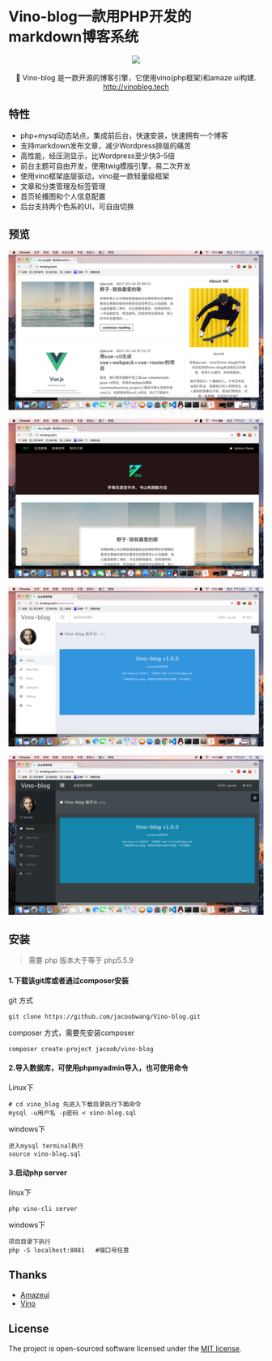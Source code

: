 # Vino-blog一款用PHP开发的markdown博客系统



<p align="center"><a href="http://vino-blog.tech"><img src="https://jacoobwang.github.io/vino/logo.png"></a></p>

<p align="center">🎈 Vino-blog  是一款开源的博客引擎，它使用vino(php框架)和amaze ui构建. <a href="http://vinoblog.tech">http://vinoblog.tech</a>

## 特性

- php+mysql动态站点，集成前后台，快速安装，快速拥有一个博客
- 支持markdown发布文章，减少Wordpress排版的痛苦
- 高性能，经压测显示，比Wordpress至少快3-5倍
- 前台主题可自由开发，使用twig模版引擎，易二次开发
- 使用vino框架底层驱动，vino是一款轻量级框架
- 文章和分类管理及标签管理
- 首页轮播图和个人信息配置
- 后台支持两个色系的UI，可自由切换

## 预览

![屏幕快照 2017-03-31 下午5.21.51](./screenshot/home1.png)

![屏幕快照 2017-03-31 下午5.22.28](./screenshot/home2.png)

![屏幕快照 2017-03-31 下午5.26.46](./screenshot/admin1.png)

![屏幕快照 2017-03-31 下午5.27.10](./screenshot/admin2.png)

## 安装

> 需要 php 版本大于等于 php5.5.9

#### 1.下载该git库或者通过composer安装

git 方式

```shell
git clone https://github.com/jacoobwang/Vino-blog.git
```

composer 方式，需要先安装composer

```shell
composer create-project jacoob/vino-blog
```

#### 2.导入数据库，可使用phpmyadmin导入，也可使用命令

Linux下 

```shell
# cd vino_blog 先进入下载目录执行下面命令 
mysql -u用户名 -p密码 < vino-blog.sql
```

windows下

```mysql
进入mysql terminal执行
source vino-blog.sql
```

#### 3.启动php server

linux下

```shell
php vino-cli server
```

windows下

```shell
项目目录下执行
php -S localhost:8081   #端口号任意
```

## Thanks

- [Amazeui](http://amazeui.org)
- [Vino](https://jacoobwang.github.io/vino/vino.html)

## License

The project is open-sourced software licensed under the [MIT license](http://opensource.org/licenses/MIT).